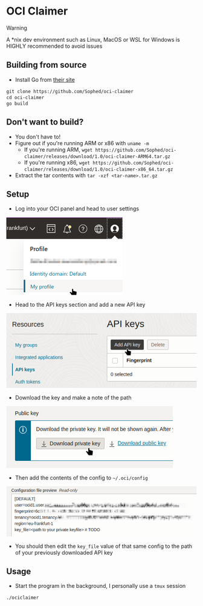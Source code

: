 # OCI Claimer

> [!WARNING]
> A \*nix dev environment such as Linux, MacOS or WSL for Windows is HIGHLY recommended to avoid issues

## Building from source
- Install Go from [their site](https://go.dev/dl/)
```
git clone https://github.com/Sophed/oci-claimer
cd oci-claimer
go build
```

## Don't want to build?
- You don't have to!
- Figure out if you're running ARM or x86 with `uname -m`
    - If you're running ARM, `wget https://github.com/Sophed/oci-claimer/releases/download/1.0/oci-claimer-ARM64.tar.gz`
    - If you're running x86, `wget https://github.com/Sophed/oci-claimer/releases/download/1.0/oci-claimer-x86_64.tar.gz`
- Extract the tar contents with `tar -xzf <tar-name>.tar.gz`

## Setup
- Log into your OCI panel and head to user settings

![image](/assets/user-settings.png)

- Head to the API keys section and add a new API key

![image](/assets/api-key.png)

- Download the key and make a note of the path

![image](/assets/download.png)

- Then add the contents of the config to `~/.oci/config`

![image](/assets/config.png)

- You should then edit the `key_file` value of that same config to the path of your previously downloaded API key

## Usage
- Start the program in the background, I personally use a `tmux` session
```bash
./ociclaimer
```